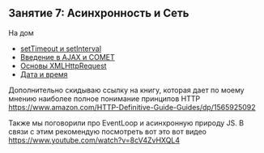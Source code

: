 ## Занятие 7: Асинхронность и Сеть ##

На дом
 - [setTimeout и setInterval](http://learn.javascript.ru/settimeout-setinterval)
 - [Введение в AJAX и COMET](http://learn.javascript.ru/ajax-intro)
 - [Основы XMLHttpRequest](http://learn.javascript.ru/ajax-xmlhttprequest)
 - [Дата и время](http://learn.javascript.ru/datetime) 

Дополнительно скидываю ссылку на книгу, которая дает 
по моему мнению наиболее полное понимание принципов 
HTTP https://www.amazon.com/HTTP-Definitive-Guide-Guides/dp/1565925092

Также мы поговорили про EventLoop и асинхронную природу JS.
В связи с этим рекомендую посмотреть вот это вот 
видео https://www.youtube.com/watch?v=8cV4ZvHXQL4
